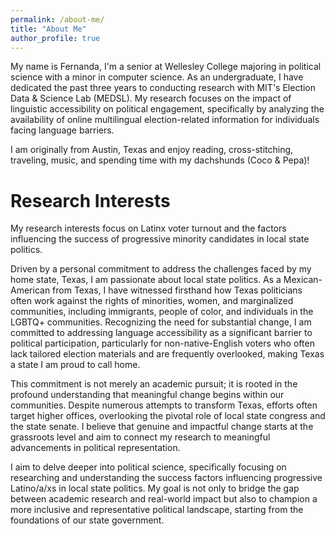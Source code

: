 ```yaml
---
permalink: /about-me/
title: "About Me"
author_profile: true
---
```

<style>
.hover-image {
    display: none;
    position: absolute;
    width: 200px; /* Adjust the size as needed */
    height: auto;
    z-index: 10; /* Ensure the image is on top */
}
.hover-trigger {
    position: relative;
    cursor: pointer;
}
</style>

<script>
document.addEventListener('DOMContentLoaded', function() {
    var trigger = document.querySelector('.hover-trigger');
    var image = document.querySelector('.hover-image');
    
    trigger.addEventListener('mouseover', function() {
        image.style.display = 'block';
    });
    
    trigger.addEventListener('mouseout', function() {
        image.style.display = 'none';
    });
});
</script>

My name is Fernanda, I'm a senior at Wellesley College majoring in political science with a minor in computer science. As an undergraduate, I have dedicated the past three years to conducting research with MIT's Election Data & Science Lab (MEDSL). My research focuses on the impact of linguistic accessibility on political engagement, specifically by analyzing the availability of online multilingual election-related information for individuals facing language barriers. 

I am originally from Austin, Texas and enjoy reading, cross-stitching, traveling, music, and spending time with my dachshunds 
<span class="hover-trigger">(Coco & Pepa)</span>!

<img src="images/coco_and_pepa.png" alt="Coco and Pepa" class="hover-image" style="top: 2000px; left: 0;">

Research Interests
======

My research interests focus on Latinx voter turnout and the factors influencing the success of progressive minority candidates in local state politics.

Driven by a personal commitment to address the challenges faced by my home state, Texas, I am passionate about local state politics. As a Mexican-American from Texas, I have witnessed firsthand how Texas politicians often work against the rights of minorities, women, and marginalized communities, including immigrants, people of color, and individuals in the LGBTQ+ communities. Recognizing the need for substantial change, I am committed to addressing language accessibility as a significant barrier to political participation, particularly for non-native-English voters who often lack tailored election materials and are frequently overlooked, making Texas a state I am proud to call home.

This commitment is not merely an academic pursuit; it is rooted in the profound understanding that meaningful change begins within our communities. Despite numerous attempts to transform Texas, efforts often target higher offices, overlooking the pivotal role of local state congress and the state senate. I believe that genuine and impactful change starts at the grassroots level and aim to connect my research to meaningful advancements in political representation.

I aim to delve deeper into political science, specifically focusing on researching and understanding the success factors influencing progressive Latino/a/xs in local state politics. My goal is not only to bridge the gap between academic research and real-world impact but also to champion a more inclusive and representative political landscape, starting from the foundations of our state government.
